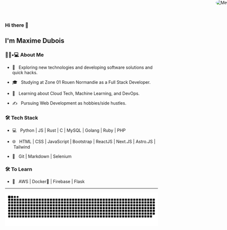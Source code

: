 ### Hi there 👋<h2> I'm Maxime Dubois</h2>

<div style="position: absolute; top: 0; right: 0;">
  <img src="https://krealabs.fr/images/MaximeDubois.jpg" alt="Me" style="width: 150px; height: 150px; border-radius: 50%;"/>
</div>


<h3> 👨🏻•💻 About Me </h3>



- 🤔 &nbsp; Exploring new technologies and developing software solutions and quick hacks.

- 🎓 &nbsp; Studying at Zone 01 Rouen Normandie as a Full Stack Developer.

- 🌱 &nbsp; Learning about Cloud Tech, Machine Learning, and DevOps.

- ✍️ &nbsp; Pursuing Web Development as hobbies/side hustles.



<h3>🛠 Tech Stack</h3>



- 💻 &nbsp; Python | JS | Rust | C | MySQL | Golang | Ruby | PHP

- 🌐 &nbsp; HTML | CSS | JavaScript | Bootstrap | ReactJS | Next.JS | Astro.JS | Tailwind

- 🔧 &nbsp; Git | Markdown | Selenium 

<!--

- 🛢 &nbsp; MySQL | MongoDB

- 🔧 &nbsp; Git | Markdown | Selenium | Tidyverse

- 🖥 &nbsp; Illustrator| Photoshop | InDesign

-->

<h3>🛠 To Learn</h3>

- 🔧 &nbsp; AWS | Docker🐳 | Firebase | Flask

<hr>

<img src="https://raw.githubusercontent.com/makcimerrr/makcimerrr/output/snake.svg" alt="Snake animation" />

